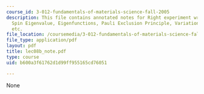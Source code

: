 ```yaml
---
course_id: 3-012-fundamentals-of-materials-science-fall-2005
description: This file contains annotated notes for Right experiment wrong theory,
  Spin Eigenvalue, Eigenfunctions, Pauli Exclusion Principle, Variational function
  etc.
file_location: /coursemedia/3-012-fundamentals-of-materials-science-fall-2005/b600a3f61762d1d99ff955165cd76051_lec08b_note.pdf
file_type: application/pdf
layout: pdf
title: lec08b_note.pdf
type: course
uid: b600a3f61762d1d99ff955165cd76051

---
```

None